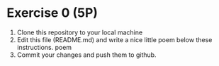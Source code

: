  # Exercise 0 (5P)

1) Clone this repository to your local machine
2) Edit this file (README.md) and write a nice little poem below these instructions.
poem 
3) Commit your changes and push them to github.

